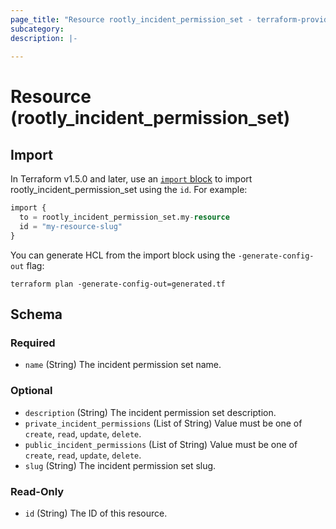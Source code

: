```yaml
---
page_title: "Resource rootly_incident_permission_set - terraform-provider-rootly"
subcategory:
description: |-
    
---
```


# Resource (rootly_incident_permission_set)





## Import

In Terraform v1.5.0 and later, use an [`import` block](https://developer.hashicorp.com/terraform/language/import) to import rootly_incident_permission_set using the `id`. For example:

```terraform
import {
  to = rootly_incident_permission_set.my-resource
  id = "my-resource-slug"
}
```

You can generate HCL from the import block using the `-generate-config-out` flag:

```console
terraform plan -generate-config-out=generated.tf
```

<!-- schema generated by tfplugindocs -->
## Schema

### Required

- `name` (String) The incident permission set name.

### Optional

- `description` (String) The incident permission set description.
- `private_incident_permissions` (List of String) Value must be one of `create`, `read`, `update`, `delete`.
- `public_incident_permissions` (List of String) Value must be one of `create`, `read`, `update`, `delete`.
- `slug` (String) The incident permission set slug.

### Read-Only

- `id` (String) The ID of this resource.
